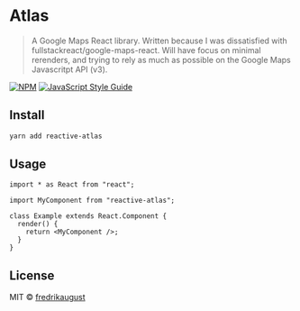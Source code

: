 # Atlas

> A Google Maps React library. Written because I was dissatisfied with fullstackreact/google-maps-react. Will have focus on minimal rerenders, and trying to rely as much as possible on the Google Maps Javascritpt API (v3).

[![NPM](https://img.shields.io/npm/v/reactive-atlas.svg)](https://www.npmjs.com/package/reactive-atlas) [![JavaScript Style Guide](https://img.shields.io/badge/code_style-standard-brightgreen.svg)](https://standardjs.com)

## Install

```bash
yarn add reactive-atlas
```

## Usage

```tsx
import * as React from "react";

import MyComponent from "reactive-atlas";

class Example extends React.Component {
  render() {
    return <MyComponent />;
  }
}
```

## License

MIT © [fredrikaugust](https://github.com/fredrikaugust)
